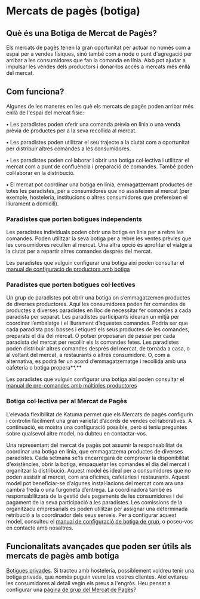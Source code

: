# Mercats de pagès \(botiga\)

## **Què és una Botiga de Mercat de Pagès?**

Els mercats de pagès tenen la gran oportunitat per actuar no només com a espai per a vendes físiques, sinó també com a node o punt d'agregació per arribar a les consumidores que fan la comanda en línia. Això pot ajudar a impulsar les vendes dels productors i donar-los accés a mercats més enllà del mercat.

## **Com funciona?**

Algunes de les maneres en les què els mercats de pagès poden arribar més enllà de l'espai del mercat físic:

**•** Les paradistes poden oferir una comanda prèvia en línia o una venda prèvia de productes per a la seva recollida al mercat.

**•** Les paradistes poden utilitzar el seu trajecte a la ciutat com a oportunitat per distribuir altres comandes a les consumidores.

**•** Les paradistes poden col·laborar i obrir una botiga col·lectiva i utilitzar el mercat com a punt de confluència i preparació de comandes. També poden col·laborar en la distribució.

**•** El mercat pot coordinar una botiga en línia, emmagatzemant productes de totes les paradistes, per a consumidores que no assisteixen al mercat \(per exemple, hosteleria, institucions o altres consumidores que prefereixen el lliurament a domicili\).

### **Paradistes que porten botigues independents**

Les paradistes individuals poden obrir una botiga en línia per a rebre les comandes. Poden utilitzar la seva botiga per a rebre les ventes prèvies que les consumidores recullen al mercat. Una altra opció és aprofitar el viatge a la ciutat per a repartir altres comandes després del mercat.

Les paradistes que vulguin configurar una botiga així poden consultar el [manual de configuració de productora amb botiga](https://guia.katuma.org/manuals-de-configuracio/productora-botiga)

### **Paradistes que porten botigues col·lectives**

Un grup de paradistes pot obrir una botiga on s’emmagatzemen productes de diverses productores. Aquí les consumidores poden fer comandes de productes a diverses paradistes en lloc de necessitar fer comandes a cada paradista per separat. Les paradistes participants idearan un mitjà per coordinar l’embalatge i el lliurament d’aquestes comandes. Podria ser que cada paradista  posi  bosses i etiqueti els seus productes de les comandes, preparats el dia del mercat. O potser proposaran de passar per cada  paradista  del mercat per recollir els ls comandes fetes. Les paradistes poden distribuir altres comandes després del mercat, de tornada a casa, o al voltant del mercat, a restaurants o altres consumidore. O, com a alternativa, es podrà fer un acord d’emmagatzematge i recollida amb una cafeteria o botiga propera**.**

Les paradistes que vulguin configurar una botiga així poden consultar el [manual de pre-comandes amb múltiples productores](https://guia.katuma.org/manuals-de-configuracio/pre-comandes-amb-multiples-productores)

### **Botiga col·lectiva per al Mercat de Pagès**

L’elevada flexibilitat de Katuma permet que els Mercats de pagès configurin i controlin fàcilment una gran varietat d’acords de vendes col·laboratives. A continuació, es mostra una configuració possible, però si teniu preguntes sobre qualsevol altre model, no dubteu en contactar-vos.

Una representant del mercat de pagès pot assumir la responsabilitat de coordinar una botiga en línia, que emmagatzema productes de diverses paradistes. Cada setmana se'ls encarregarà de comprovar la disponibilitat d'existències, obrir la botiga, empaquetar les comandes el dia del mercat i organitzar la distribució. Aquest model és ideal per a consumidores que no poden assistir al mercat, com ara oficines, cafeteries i restaurants. Aquest model pot beneficiar-se d’algunes instal·lacions del mercat com ara una cambra freda o una furgoneta d’entrega. La coordinadora també es responsabilitzarà de la gestió dels pagaments de les consumidores i del pagament de la seva participació a les paradistes. Les comissions de la organitzacu empresarials es poden utilitzar per assignar una determinada retribució a la coordinador dels seus serveis. Per a configurar aquest model, consulteu el [manual de configuració de botiga de grup](https://guia.katuma.org/manuals-de-configuracio/grup-botiga), o poseu-vos en contacte amb nosaltres.

## Funcionalitats avançades que poden ser útils als mercats de pagès amb botiga

​[Botigues privades](https://guia.katuma.org/funcionalitats-avancades/configuracio-de-la-botiga/botiga-privada).  Si tracteu amb hosteleria, possiblement voldreu tenir una botiga privada, que només puguin veure les vostres clientes. Així evitareu les consumidores al detall vegin els preus a l'engròs. Heu pensat a configurar una [pàgina de grup del Mercat de Pagès](https://guia.katuma.org/manuals-de-configuracio/mercats-de-pages-pagina-de-grup)? 

[  
](https://guide.openfoodnetwork.org/setup-manuals/farmers-market-group-page)

